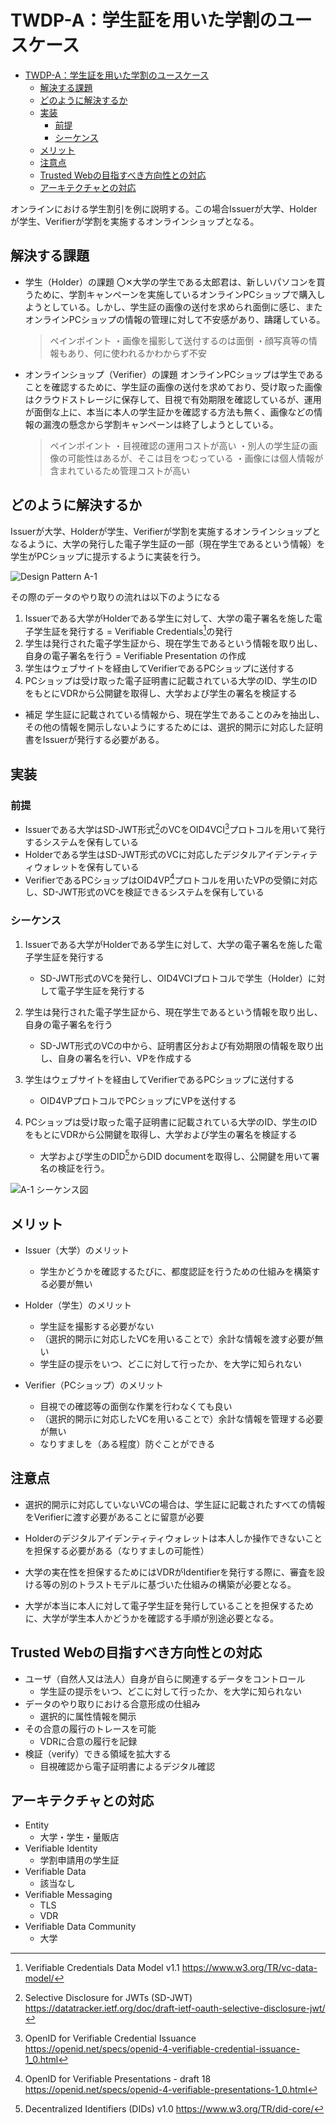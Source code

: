 # TWDP-A：学生証を用いた学割のユースケース

- [TWDP-A：学生証を用いた学割のユースケース](#twdp-a学生証を用いた学割のユースケース)
  - [解決する課題](#解決する課題)
  - [どのように解決するか](#どのように解決するか)
  - [実装](#実装)
    - [前提](#前提)
    - [シーケンス](#シーケンス)
  - [メリット](#メリット)
  - [注意点](#注意点)
  - [Trusted Webの目指すべき方向性との対応](#trusted-webの目指すべき方向性との対応)
  - [アーキテクチャとの対応](#アーキテクチャとの対応)

オンラインにおける学生割引を例に説明する。この場合Issuerが大学、Holderが学生、Verifierが学割を実施するオンラインショップとなる。

## 解決する課題

- 学生（Holder）の課題
    〇✕大学の学生である太郎君は、新しいパソコンを買うために、学割キャンペーンを実施しているオンラインPCショップで購入しようとしている。しかし、学生証の画像の送付を求められ面倒に感じ、またオンラインPCショップの情報の管理に対して不安感があり、躊躇している。

    > ペインポイント
    ・画像を撮影して送付するのは面倒
    ・顔写真等の情報もあり、何に使われるかわからず不安

- オンラインショップ（Verifier）の課題
    オンラインPCショップは学生であることを確認するために、学生証の画像の送付を求めており、受け取った画像はクラウドストレージに保存して、目視で有効期限を確認しているが、運用が面倒な上に、本当に本人の学生証かを確認する方法も無く、画像などの情報の漏洩の懸念から学割キャンペーンは終了しようとしている。

    > ペインポイント
    ・目視確認の運用コストが高い
    ・別人の学生証の画像の可能性はあるが、そこは目をつむっている
    ・画像には個人情報が含まれているため管理コストが高い

## どのように解決するか

Issuerが大学、Holderが学生、Verifierが学割を実施するオンラインショップとなるように、大学の発行した電子学生証の一部（現在学生であるという情報）を学生がPCショップに提示するように実装を行う。

![Design Pattern A-1](./media/a-1.png)

その際のデータのやり取りの流れは以下のようになる

1. Issuerである大学がHolderである学生に対して、大学の電子署名を施した電子学生証を発行する = Verifiable Credentials[^1]の発行
1. 学生は発行された電子学生証から、現在学生であるという情報を取り出し、自身の電子署名を行う = Verifiable Presentation の作成
1. 学生はウェブサイトを経由してVerifierであるPCショップに送付する
1. PCショップは受け取った電子証明書に記載されている大学のID、学生のIDをもとにVDRから公開鍵を取得し、大学および学生の署名を検証する


- 補足
学生証に記載されている情報から、現在学生であることのみを抽出し、その他の情報を開示しないようにするためには、選択的開示に対応した証明書をIssuerが発行する必要がある。


## 実装

### 前提
- Issuerである大学はSD-JWT形式[^2]のVCをOID4VCI[^3]プロトコルを用いて発行するシステムを保有している
- Holderである学生はSD-JWT形式のVCに対応したデジタルアイデンティティウォレットを保有している
- VerifierであるPCショップはOID4VP[^4]プロトコルを用いたVPの受領に対応し、SD-JWT形式のVCを検証できるシステムを保有している

### シーケンス

1. Issuerである大学がHolderである学生に対して、大学の電子署名を施した電子学生証を発行する
    - SD-JWT形式のVCを発行し、OID4VCIプロトコルで学生（Holder）に対して電子学生証を発行する

1. 学生は発行された電子学生証から、現在学生であるという情報を取り出し、自身の電子署名を行う
    - SD-JWT形式のVCの中から、証明書区分および有効期限の情報を取り出し、自身の署名を行い、VPを作成する

1. 学生はウェブサイトを経由してVerifierであるPCショップに送付する
    - OID4VPプロトコルでPCショップにVPを送付する

1. PCショップは受け取った電子証明書に記載されている大学のID、学生のIDをもとにVDRから公開鍵を取得し、大学および学生の署名を検証する
    - 大学および学生のDID[^5]からDID documentを取得し、公開鍵を用いて署名の検証を行う。


![A-1 シーケンス図](./media/a-1_sequence.png)

## メリット

 - Issuer（大学）のメリット
    - 学生かどうかを確認するたびに、都度認証を行うための仕組みを構築する必要が無い

 - Holder（学生）のメリット
    - 学生証を撮影する必要がない
    - （選択的開示に対応したVCを用いることで）余計な情報を渡す必要が無い
    - 学生証の提示をいつ、どこに対して行ったか、を大学に知られない

 - Verifier（PCショップ）のメリット
    - 目視での確認等の面倒な作業を行わなくても良い
    - （選択的開示に対応したVCを用いることで）余計な情報を管理する必要が無い
    - なりすましを（ある程度）防ぐことができる


## 注意点

 - 選択的開示に対応していないVCの場合は、学生証に記載されたすべての情報をVerifierに渡す必要があることに留意が必要
 - Holderのデジタルアイデンティティウォレットは本人しか操作できないことを担保する必要がある（なりすましの可能性）

 - 大学の実在性を担保するためにはVDRがIdentifierを発行する際に、審査を設ける等の別のトラストモデルに基づいた仕組みの構築が必要となる。
 - 大学が本当に本人に対して電子学生証を発行していることを担保するために、大学が学生本人かどうかを確認する手順が別途必要となる。


## Trusted Webの目指すべき方向性との対応

* ユーザ（自然人又は法人）自身が自らに関連するデータをコントロール
  * 学生証の提示をいつ、どこに対して行ったか、を大学に知られない
* データのやり取りにおける合意形成の仕組み
  * 選択的に属性情報を開示
* その合意の履行のトレースを可能	
  * VDRに合意の履行を記録
* 検証（verify）できる領域を拡大する	
  * 目視確認から電子証明書によるデジタル確認


## アーキテクチャとの対応

* Entity
  * 大学・学生・量販店
* Verifiable Identity	
  * 学割申請用の学生証
* Verifiable Data
  * 該当なし
* Verifiable Messaging	
  * TLS
  * VDR
* Verifiable Data Community	
  * 大学

[^1]: Verifiable Credentials Data Model v1.1 https://www.w3.org/TR/vc-data-model/
[^2]: Selective Disclosure for JWTs (SD-JWT) https://datatracker.ietf.org/doc/draft-ietf-oauth-selective-disclosure-jwt/
[^3]: OpenID for Verifiable Credential Issuance https://openid.net/specs/openid-4-verifiable-credential-issuance-1_0.html
[^4]: OpenID for Verifiable Presentations - draft 18 https://openid.net/specs/openid-4-verifiable-presentations-1_0.html
[^5]: Decentralized Identifiers (DIDs) v1.0 https://www.w3.org/TR/did-core/